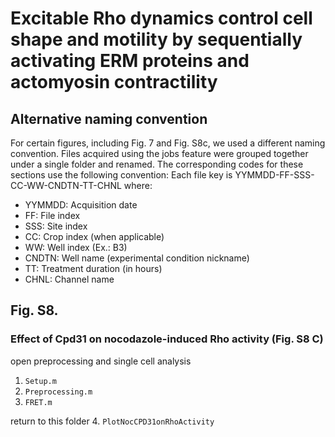 # Excitable Rho dynamics control cell shape and motility by sequentially activating ERM proteins and actomyosin contractility

## Alternative naming convention
For certain figures, including Fig. 7 and Fig. S8c, we used a different naming convention.  Files acquired using the jobs feature were grouped together under a single folder and renamed. The corresponding codes for these sections use the following convention: 
Each file key is YYMMDD-FF-SSS-CC-WW-CNDTN-TT-CHNL where:
* YYMMDD: Acquisition date
* FF: File index
* SSS: Site index
* CC: Crop index (when applicable)
* WW: Well index (Ex.: B3)
* CNDTN: Well name (experimental condition nickname)
* TT: Treatment duration (in hours)
* CHNL: Channel name

## Fig. S8.
### Effect of Cpd31 on nocodazole-induced Rho activity (Fig. S8 C)
open preprocessing and single cell analysis
1. `Setup.m` 
2. `Preprocessing.m`
3. `FRET.m`

return to this folder
4. `PlotNocCPD31onRhoActivity`